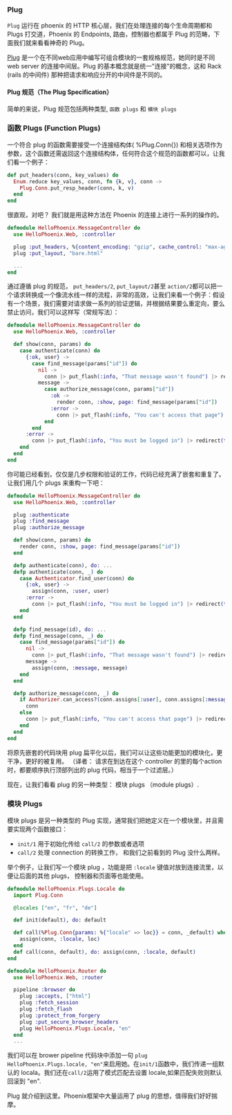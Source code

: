 
### Plug

`Plug` 运行在 phoenix 的 HTTP 核心层，我们在处理连接的每个生命周期都和 Plugs 打交道，Phoenix 的 Endpoints, 路由，控制器也都属于 Plug 的范畴，下面我们就来看看神奇的 Plug。

[Plug](https://github.com/elixir-lang/plug) 是一个在不同web应用中编写可组合模块的一套规格规范，她同时是不同 web server 的连接中间层。Plug 的基本概念就是统一"连接"的概念，这和 Rack (rails 的中间件) 那种把请求和响应分开的中间件是不同的。


#### Plug 规范（The Plug Specification）

简单的来说，Plug 规范包括两种类型, `函数 plugs` 和 `模块 plugs`

### 函数 Plugs (Function Plugs)
一个符合 plug 的函数需要接受一个连接结构体( %Plug.Conn{}) 和相关选项作为参数，这个函数还需返回这个连接结构体，任何符合这个规范的函数都可以，让我们看一个例子：

```elixir
def put_headers(conn, key_values) do
  Enum.reduce key_values, conn, fn {k, v}, conn ->
    Plug.Conn.put_resp_header(conn, k, v)
  end
end
```

很直观，对吧？
我们就是用这种方法在 Phoenix 的连接上进行一系列的操作的。

```elixir
defmodule HelloPhoenix.MessageController do
  use HelloPhoenix.Web, :controller

  plug :put_headers, %{content_encoding: "gzip", cache_control: "max-age=3600"}
  plug :put_layout, "bare.html"

  ...
end
```
通过遵循 plug 的规范， `put_headers/2`, `put_layout/2`甚至 `action/2`都可以把一个请求转换成一个像流水线一样的流程，非常的高效，让我们来看一个例子：假设有一个场景，我们需要对请求做一系列的验证逻辑，并根据结果要么重定向，要么禁止访问，我们可以这样写（常规写法）：

```elixir
defmodule HelloPhoenix.MessageController do
  use HelloPhoenix.Web, :controller

  def show(conn, params) do
    case authenticate(conn) do
      {:ok, user} ->
        case find_message(params["id"]) do
          nil ->
            conn |> put_flash(:info, "That message wasn't found") |> redirect(to: "/")
          message ->
            case authorize_message(conn, params["id"])
              :ok ->
                render conn, :show, page: find_message(params["id"])
              :error ->
                conn |> put_flash(:info, "You can't access that page") |> redirect(to: "/")
            end
        end
      :error ->
        conn |> put_flash(:info, "You must be logged in") |> redirect(to: "/")
    end
  end
end
```
你可能已经看到，仅仅是几步权限和验证的工作，代码已经充满了嵌套和重复了。让我们用几个 plugs 来重构一下吧：


```elixir
defmodule HelloPhoenix.MessageController do
  use HelloPhoenix.Web, :controller

  plug :authenticate
  plug :find_message
  plug :authorize_message

  def show(conn, params) do
    render conn, :show, page: find_message(params["id"])
  end

  defp authenticate(conn), do: ...
  defp authenticate(conn, _) do
    case Authenticator.find_user(conn) do
      {:ok, user} ->
        assign(conn, :user, user)
      :error ->
        conn |> put_flash(:info, "You must be logged in") |> redirect(to: "/") |> halt
    end
  end

  defp find_message(id), do: ...
  defp find_message(conn, _) do
    case find_message(params["id"]) do
      nil ->
        conn |> put_flash(:info, "That message wasn't found") |> redirect(to: "/") |> halt
      message ->
        assign(conn, :message, message)
    end
  end

  defp authorize_message(conn, _) do
    if Authorizer.can_access?(conn.assigns[:user], conn.assigns[:message]) do
      conn
    else
      conn |> put_flash(:info, "You can't access that page") |> redirect(to: "/") |> halt
    end
  end
end
```
将原先嵌套的代码块用 plug 扁平化以后，我们可以让这些功能更加的模块化，更干净，更好的被复用。
（译者： 请求在到达在这个 controller 的里的每个action时，都要顺序执行顶部列出的 plug 代码，相当于一个过滤层。）

现在，让我们看看 plug 的另一种类型： 模块 plugs （module plugs）.

### 模块 Plugs 

模块 plugs 是另一种类型的 Plug 实现，通常我们把她定义在一个模块里，并且需要实现两个函数接口：

* `init/1` 用于初始化传给 `call/2` 的参数或者选项 
* `call/2` 处理 connection 的转换工作， 和我们之前看到的 Plug 没什么两样。

举个例子，让我们写一个模块 plug ，功能是把 `:locale` 键值对放到连接流里，以便让后面的其他 plugs， 控制器和页面等也能使用。

```elixir
defmodule HelloPhoenix.Plugs.Locale do
  import Plug.Conn

  @locales ["en", "fr", "de"]

  def init(default), do: default

  def call(%Plug.Conn{params: %{"locale" => loc}} = conn, _default) when loc in @locales do
    assign(conn, :locale, loc)
  end
  def call(conn, default), do: assign(conn, :locale, default)
end

defmodule HelloPhoenix.Router do
  use HelloPhoenix.Web, :router

  pipeline :browser do
    plug :accepts, ["html"]
    plug :fetch_session
    plug :fetch_flash
    plug :protect_from_forgery
    plug :put_secure_browser_headers
    plug HelloPhoenix.Plugs.Locale, "en"
  end
  ...
```

我们可以在 brower pipeline 代码块中添加一句 `plug HelloPhoenix.Plugs.locale, "en"`来启用她。在`init/1`函数中，我们传递一组默认的 locala。我们还在`call/2`运用了模式匹配去设置 locale,如果匹配失败则默认回滚到 "en".

Plug 就介绍到这里。Phoenix框架中大量运用了 plug 的思想，值得我们好好揣摩。
